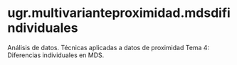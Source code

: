 # ugr.multivarianteproximidad.mdsdifindividuales
Análisis de datos. Técnicas aplicadas a datos de proximidad Tema 4: Diferencias individuales en MDS.
